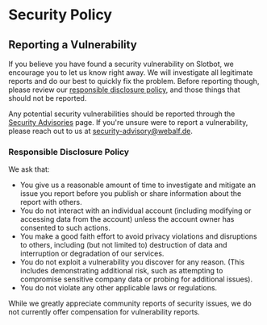 # Security Policy

## Reporting a Vulnerability

If you believe you have found a security vulnerability on Slotbot, we encourage you to let us know right away.
We will investigate all legitimate reports and do our best to quickly fix the problem.
Before reporting though, please review our [responsible disclosure policy](#responsible-disclosure-policy), and those things that should not be reported.

Any potential security vulnerabilities should be reported through the [Security Advisories](https://github.com/Alf-Melmac/slotbotServer/security/advisories/new) page.
If you're unsure were to report a vulnerability, please reach out to us at security-advisory@webalf.de.

### Responsible Disclosure Policy

We ask that:

- You give us a reasonable amount of time to investigate and mitigate an issue you report before you publish or share information about the report with others.
- You do not interact with an individual account (including modifying or accessing data from the account) unless the account owner has consented to such actions.
- You make a good faith effort to avoid privacy violations and disruptions to others, including (but not limited to) destruction of data and interruption or degradation of our services.
- You do not exploit a vulnerability you discover for any reason. (This includes demonstrating additional risk, such as attempting to compromise sensitive company data or probing for additional issues).
- You do not violate any other applicable laws or regulations.

While we greatly appreciate community reports of security issues, we do not currently offer compensation for vulnerability reports.
